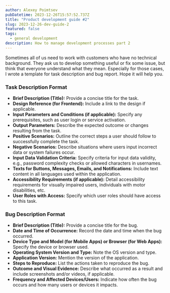 ```yaml
---
author: Alexey Poimtsev
pubDatetime: 2023-12-26T15:57:52.737Z
title: "Product development guide #2"
slug: 2023-12-26-dev-guide-2
featured: false
tags:
  - general development
description: How to manage development processes part 2
---
```


Sometimes all of us need to work with customers who have no technical background. They ask us to develop something useful or fix some issue, but think that everyone understand what they mean. Especially for those cases, I wrote a template for task description and bug report. Hope it will help you.

### Task Description Format

- **Brief Description (Title):** Provide a concise title for the task.
- **Design Reference (for Frontend):** Include a link to the design if applicable.
- **Input Parameters and Conditions (if applicable):** Specify any prerequisites, such as user login or service activation.
- **Output Parameters:** Describe the expected outcome or changes resulting from the task.
- **Positive Scenarios:** Outline the correct steps a user should follow to successfully complete the task.
- **Negative Scenarios:** Describe situations where users input incorrect data or system failures occur.
- **Input Data Validation Criteria:** Specify criteria for input data validity, e.g., password complexity checks or allowed characters in usernames.
- **Texts for Buttons, Messages, Emails, and Notifications:** Include text content in all languages used within the application.
- **Accessibility Requirements (if applicable):** Detail accessibility requirements for visually impaired users, individuals with motor disabilities, etc.
- **User Roles with Access:** Specify which user roles should have access to this task.

### Bug Description Format

- **Brief Description (Title):** Provide a concise title for the bug.
- **Date and Time of Occurrence:** Record the date and time when the bug occurred.
- **Device Type and Model (for Mobile Apps) or Browser (for Web Apps):** Specify the device or browser used.
- **Operating System Version and Type:** Note the OS version and type.
- **Application Version:** Mention the version of the application.
- **Steps to Reproduce:** List the actions taken to reproduce the bug.
- **Outcome and Visual Evidence:** Describe what occurred as a result and include screenshots and/or videos, if applicable.
- **Frequency and Affected Devices/Users:** Indicate how often the bug occurs and how many users or devices it impacts.
